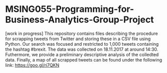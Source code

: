 # MSING055-Programming-for-Business-Analytics-Group-Project

[work in progress]
This repository contains files describing the procedure for scrapping tweets from Twitter and storing these in a CSV file using Python. Our search was focused and restricted to 1,000 tweets containing the hashtag #brexit. The data was collected on 18.11.2017 at around 14:30. Futhermore, we provide a preliminary descriptive analysis of the colledted data. Finally, a map of all scrapped tweets can be found under the following link: https://goo.gl/ri7QKN


